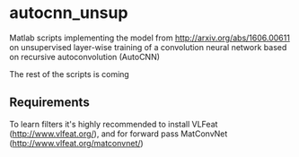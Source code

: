 # autocnn_unsup
Matlab scripts implementing the model from http://arxiv.org/abs/1606.00611 on unsupervised layer-wise training of a convolution neural network based on recursive autoconvolution (AutoCNN)

The rest of the scripts is coming

## Requirements
To learn filters it's highly recommended to install VLFeat (http://www.vlfeat.org/), and for forward pass MatConvNet (http://www.vlfeat.org/matconvnet/)



